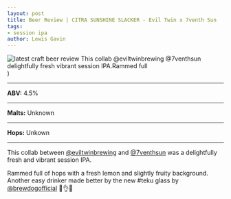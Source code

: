 ```yaml
---
layout: post
title: Beer Review | CITRA SUNSHINE SLACKER - Evil Twin x 7venth Sun
tags: 
- session ipa
author: Lewis Gavin
---
```


![latest craft beer review This collab @eviltwinbrewing @7venthsun delightfully fresh vibrant session IPA.Rammed full](https://www.lewisgavin.co.uk/beermeupplease/images/2018-10-10-beer-review-this-collab-@eviltwinbrewing-@7venthsun-delightfully-fresh-vibrant-session-iparammed-full.png))

***
**ABV:** 4.5%

***
**Malts:**   Unknown

***
**Hops:**    Unkown

***

This collab between [@eviltwinbrewing](https://instagram.com/eviltwinbrewing) and [@7venthsun](https://instagram.com/7venthsun) was a delightfully fresh and vibrant session IPA.

Rammed full of hops with a fresh lemon and slightly fruity background. Another easy drinker made better by the new #teku glass by [@brewdogofficial](https://instagram.com/brewdogofficial) 🙌👌🍻



